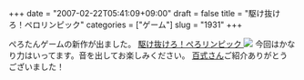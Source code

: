+++
date = "2007-02-22T05:41:09+09:00"
draft = false
title = "駆け抜けろ！ペロリンピック"
categories = ["ゲーム"]
slug = "1931"
+++

ぺろたんゲームの新作が出ました。
<a href="http://picup.omocoro.jp/?eid=153" target="_blank">駆け抜けろ！ぺろリンピック
<img src="http://omo-tokusu.img.jugem.jp/20070218_688.gif"></a>
今回はかなり力はいってます。音を出してお楽しみください。
<a href="http://www.ideaxidea.com/archives/2007/02/post_194.html" target="_blank">百式さん</a>ご紹介ありがとうございました！
